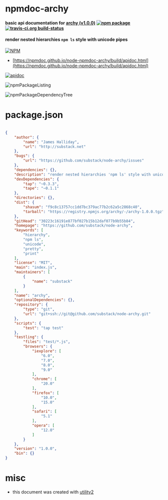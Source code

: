 # npmdoc-archy

#### basic api documentation for  [archy (v1.0.0)](https://github.com/substack/node-archy)  [![npm package](https://img.shields.io/npm/v/npmdoc-archy.svg?style=flat-square)](https://www.npmjs.org/package/npmdoc-archy) [![travis-ci.org build-status](https://api.travis-ci.org/npmdoc/node-npmdoc-archy.svg)](https://travis-ci.org/npmdoc/node-npmdoc-archy)

#### render nested hierarchies `npm ls` style with unicode pipes

[![NPM](https://nodei.co/npm/archy.png?downloads=true&downloadRank=true&stars=true)](https://www.npmjs.com/package/archy)

- [https://npmdoc.github.io/node-npmdoc-archy/build/apidoc.html](https://npmdoc.github.io/node-npmdoc-archy/build/apidoc.html)

[![apidoc](https://npmdoc.github.io/node-npmdoc-archy/build/screenCapture.buildCi.browser.%252Ftmp%252Fbuild%252Fapidoc.html.png)](https://npmdoc.github.io/node-npmdoc-archy/build/apidoc.html)

![npmPackageListing](https://npmdoc.github.io/node-npmdoc-archy/build/screenCapture.npmPackageListing.svg)

![npmPackageDependencyTree](https://npmdoc.github.io/node-npmdoc-archy/build/screenCapture.npmPackageDependencyTree.svg)



# package.json

```json

{
    "author": {
        "name": "James Halliday",
        "url": "http://substack.net"
    },
    "bugs": {
        "url": "https://github.com/substack/node-archy/issues"
    },
    "dependencies": {},
    "description": "render nested hierarchies 'npm ls' style with unicode pipes",
    "devDependencies": {
        "tap": "~0.3.3",
        "tape": "~0.1.1"
    },
    "directories": {},
    "dist": {
        "shasum": "f9c8c13757cc1dd7bc379ac77b2c62a5c2868c40",
        "tarball": "https://registry.npmjs.org/archy/-/archy-1.0.0.tgz"
    },
    "gitHead": "30223c16191e877bf027b15b12daf077b9b55b84",
    "homepage": "https://github.com/substack/node-archy",
    "keywords": [
        "hierarchy",
        "npm ls",
        "unicode",
        "pretty",
        "print"
    ],
    "license": "MIT",
    "main": "index.js",
    "maintainers": [
        {
            "name": "substack"
        }
    ],
    "name": "archy",
    "optionalDependencies": {},
    "repository": {
        "type": "git",
        "url": "git+ssh://git@github.com/substack/node-archy.git"
    },
    "scripts": {
        "test": "tap test"
    },
    "testling": {
        "files": "test/*.js",
        "browsers": {
            "iexplore": [
                "6.0",
                "7.0",
                "8.0",
                "9.0"
            ],
            "chrome": [
                "20.0"
            ],
            "firefox": [
                "10.0",
                "15.0"
            ],
            "safari": [
                "5.1"
            ],
            "opera": [
                "12.0"
            ]
        }
    },
    "version": "1.0.0",
    "bin": {}
}
```



# misc
- this document was created with [utility2](https://github.com/kaizhu256/node-utility2)
